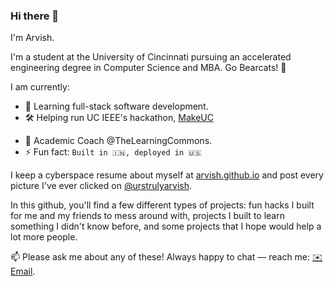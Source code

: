 ### Hi there 👋

I'm Arvish. 

I'm a student at the University of Cincinnati pursuing an accelerated engineering degree in Computer Science and MBA. Go Bearcats! 🐻

I am currently:
- 🔬 Learning full-stack software development.
- 🛠 Helping run UC IEEE's hackathon, [MakeUC](https://makeuc.io)
<!--- 🤖 Gearing up for ``.-->
- 📖 Academic Coach @TheLearningCommons.
- ⚡ Fun fact: `Built in 🇮🇳, deployed in 🇺🇸`

I keep a cyberspace resume about myself at [arvish.github.io](https://arvish.github.io) and post every picture I've ever clicked on [@urstrulyarvish](https://instagram.com/urstrulyarvish).

In this github, you'll find a few different types of projects: fun hacks I built for me and my friends to mess around with, projects I built to learn something I didn't know before, and some projects that I hope would help a lot more people. 

 📫 Please ask me about any of these! Always happy to chat — reach me: [✉️ Email](mailto:arvishpandey@icloud.com).
